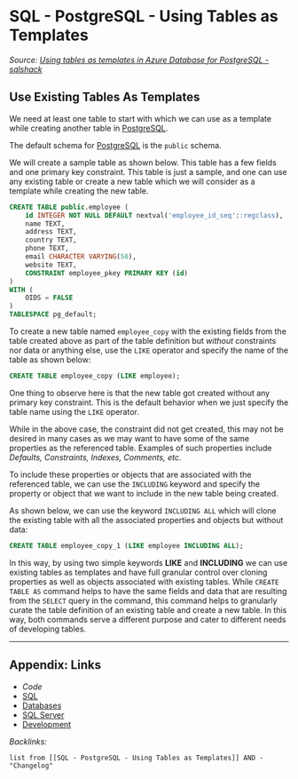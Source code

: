 # SQL - PostgreSQL - Using Tables as Templates

*Source: [Using tables as templates in Azure Database for PostgreSQL - sqlshack](https://www.sqlshack.com/using-tables-as-templates-in-azure-database-for-postgresql/)*

## Use Existing Tables As Templates

We need at least one table to start with which we can use as a template while creating another table in [PostgreSQL](../../../3-Resources/Tools/Developer%20Tools/Data%20Stack/Databases/PostgreSQL.md). 

The default schema for [PostgreSQL](../../../3-Resources/Tools/Developer%20Tools/Data%20Stack/Databases/PostgreSQL.md) is the `public` schema. 

We will create a sample table as shown below. This table has a few fields and one primary key constraint. This table is just a sample, and one can use any existing table or create a new table which we will consider as a template while creating the new table.

````SQL
CREATE TABLE public.employee (
    id INTEGER NOT NULL DEFAULT nextval('employee_id_seq'::regclass),
    name TEXT,
    address TEXT,
    country TEXT,
    phone TEXT,
    email CHARACTER VARYING(50),
    website TEXT,
    CONSTRAINT employee_pkey PRIMARY KEY (id)
)
WITH (
    OIDS = FALSE
)
TABLESPACE pg_default;
````

To create a new table named `employee_copy` with the existing fields from the table created above as part of the table definition but *without* constraints nor data or anything else, use the `LIKE` operator and specify the name of the table as shown below:

````SQL
CREATE TABLE employee_copy (LIKE employee);
````

One thing to observe here is that the new table got created without any primary key constraint. This is the default behavior when we just specify the table name using the `LIKE` operator.

While in the above case, the constraint did not get created, this may not be desired in many cases as we may want to have some of the same properties as the referenced table. Examples of such properties include *Defaults, Constraints, Indexes, Comments, etc*. 

To include these properties or objects that are associated with the referenced table, we can use the `INCLUDING` keyword and specify the property or object that we want to include in the new table being created. 

As shown below, we can use the keyword `INCLUDING ALL` which will clone the existing table with all the associated properties and objects but without data:

````SQL
CREATE TABLE employee_copy_1 (LIKE employee INCLUDING ALL);
````

In this way, by using two simple keywords **LIKE** and **INCLUDING** we can use existing tables as templates and have full granular control over cloning properties as well as objects associated with existing tables. While `CREATE TABLE AS` command helps to have the same fields and data that are resulting from the `SELECT` query in the command, this command helps to granularly curate the table definition of an existing table and create a new table. In this way, both commands serve a different purpose and cater to different needs of developing tables.

---

## Appendix: Links

* *Code*
* [SQL](SQL.md)
* [Databases](../../MOCs/Databases.md)
* [SQL Server](../../../3-Resources/Tools/Developer%20Tools/Data%20Stack/Databases/SQL%20Server.md)
* [Development](../../MOCs/Development.md)

*Backlinks:*

````dataview
list from [[SQL - PostgreSQL - Using Tables as Templates]] AND -"Changelog"
````
